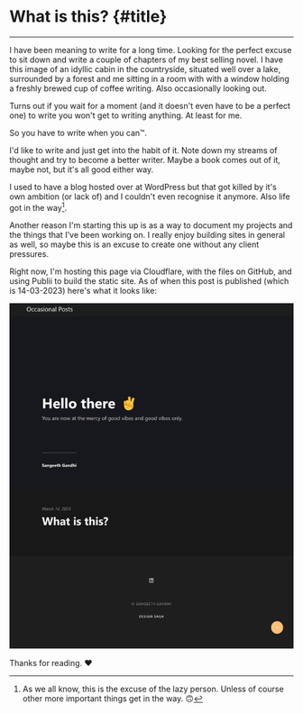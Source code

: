 # What is this? {#title}
---

I have been meaning to write for a long time. Looking for the perfect excuse to sit down and write a couple of chapters of my best selling novel. I have this image of an idyllic cabin in the countryside, situated well over a lake, surrounded by a forest and me sitting in a room with with a window holding a freshly brewed cup of coffee writing. Also occasionally looking out. 

Turns out if you wait for a moment (and it doesn't even have to be a perfect one) to write you won't get to writing anything. At least for me.

So you have to write when you can™. 

I'd like to write and just get into the habit of it. Note down my streams of thought and try to become a better writer. Maybe a book comes out of it, maybe not, but it's all good either way. 

I used to have a blog hosted over at WordPress but that got killed by it's own ambition (or lack of) and I couldn't even recognise it anymore. Also life got in the way[^1].

Another reason I'm starting this up is as a way to document my projects and the things that I've been working on. I really enjoy building sites in general as well, so maybe this is an excuse to create one without any client pressures. 

Right now, I'm hosting this page via Cloudflare, with the files on GitHub, and using Publii to build the static site. As of when this post is published (which is 14-03-2023) here's what it looks like:

![](/media/2023/homepage_1-2.png)

Thanks for reading. ❤️


[^1]: As we all know, this is the excuse of the lazy person. Unless of course other more important things get in the way. 🙃
